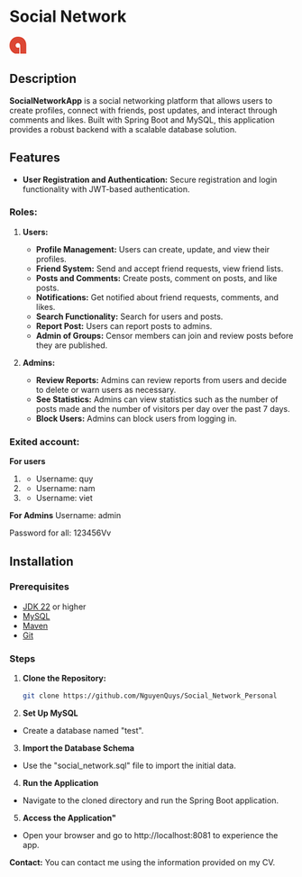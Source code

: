 # Social Network

![SocialNetworkApp Logo](/favicon.ico)

## Description
**SocialNetworkApp** is a social networking platform that allows users to create profiles, connect with friends, post updates, and interact through comments and likes. Built with Spring Boot and MySQL, this application provides a robust backend with a scalable database solution.

## Features
- **User Registration and Authentication:** Secure registration and login functionality with JWT-based authentication.

### Roles:
1. **Users:**
   - **Profile Management:** Users can create, update, and view their profiles.
   - **Friend System:** Send and accept friend requests, view friend lists.
   - **Posts and Comments:** Create posts, comment on posts, and like posts.
   - **Notifications:** Get notified about friend requests, comments, and likes.
   - **Search Functionality:** Search for users and posts.
   - **Report Post:** Users can report posts to admins.
   - **Admin of Groups:** Censor members can join and review posts before they are published.

2. **Admins:**
   - **Review Reports:** Admins can review reports from users and decide to delete or warn users as necessary.
   - **See Statistics:** Admins can view statistics such as the number of posts made and the number of visitors per day over the past 7 days.
   - **Block Users:** Admins can block users from logging in.

### Exited account:
**For users**
1. * Username: quy
2. * Username: nam
3. * Username: viet

**For Admins**
Username: admin

Password for all: 123456Vv

## Installation

### Prerequisites
- [JDK 22](https://jdk.java.net/22) or higher
- [MySQL](https://dev.mysql.com/downloads/)
- [Maven](https://maven.apache.org/)
- [Git](https://github.com/NguyenQuys/Social_Network_Personal)

### Steps
1. **Clone the Repository:**
   ```bash
   git clone https://github.com/NguyenQuys/Social_Network_Personal


2. **Set Up MySQL**
- Create a database named "test".

3. **Import the Database Schema**
- Use the "social_network.sql" file to import the initial data.

4. **Run the Application**
- Navigate to the cloned directory and run the Spring Boot application.

5. **Access the Application"** 
- Open your browser and go to http://localhost:8081 to experience the app.

**Contact:** You can contact me using the information provided on my CV.
